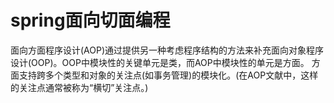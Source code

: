 # spring面向切面编程
面向方面程序设计(AOP)通过提供另一种考虑程序结构的方法来补充面向对象程序设计(OOP)。OOP中模块性的关键单元是类，而AOP中模块性的单元是方面。
方面支持跨多个类型和对象的关注点(如事务管理)的模块化。(在AOP文献中，这样的关注点通常被称为“横切”关注点。)